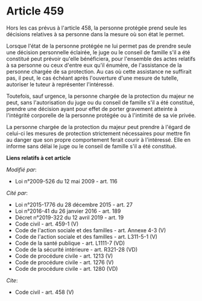 # Article 459

Hors les cas prévus à l'article 458, la personne protégée prend seule les décisions relatives à sa personne dans la mesure où
son état le permet.

Lorsque l'état de la personne protégée ne lui permet pas de prendre seule une décision personnelle éclairée, le juge ou le
conseil de famille s'il a été constitué peut prévoir qu'elle bénéficiera, pour l'ensemble des actes relatifs à sa personne ou
ceux d'entre eux qu'il énumère, de l'assistance de la personne chargée de sa protection. Au cas où cette assistance ne
suffirait pas, il peut, le cas échéant après l'ouverture d'une mesure de tutelle, autoriser le tuteur à représenter
l'intéressé.

Toutefois, sauf urgence, la personne chargée de la protection du majeur ne peut, sans l'autorisation du juge ou du conseil de
famille s'il a été constitué, prendre une décision ayant pour effet de porter gravement atteinte à l'intégrité corporelle de
la personne protégée ou à l'intimité de sa vie privée.

La personne chargée de la protection du majeur peut prendre à l'égard de celui-ci les mesures de protection strictement
nécessaires pour mettre fin au danger que son propre comportement ferait courir à l'intéressé. Elle en informe sans délai le
juge ou le conseil de famille s'il a été constitué.

**Liens relatifs à cet article**

_Modifié par_:

  - Loi n°2009-526 du 12 mai 2009 - art. 116

_Cité par_:

  - Loi n°2015-1776 du 28 décembre 2015 - art. 27
  - Loi n°2016-41 du 26 janvier 2016 - art. 189
  - Décret n°2019-322 du 12 avril 2019 - art. 19
  - Code civil - art. 459-1 (V)
  - Code de l'action sociale et des familles - art. Annexe 4-3 (V)
  - Code de l'action sociale et des familles - art. L311-5-1 (V)
  - Code de la santé publique - art. L1111-7 (VD)
  - Code de la sécurité intérieure - art. R321-28 (VD)
  - Code de procédure civile - art. 1213 (V)
  - Code de procédure civile - art. 1276 (V)
  - Code de procédure civile - art. 1280 (VD)

_Cite_:

  - Code civil - art. 458 (V)
